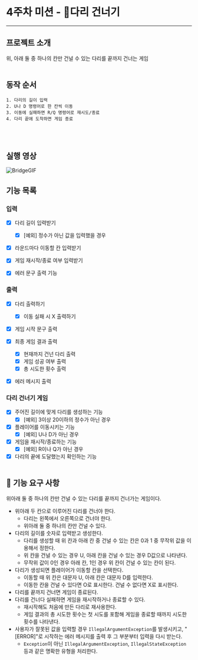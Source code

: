 # 4주차 미션 - 🌉다리 건너기
***
## 프로젝트 소개
위, 아래 둘 중 하나의 칸만 건널 수 있는 다리를 끝까지 건너는 게임
<br></br>

## 동작 순서
```
1. 다리의 길이 입력
2. U나 D 명령어로 한 칸씩 이동
3. 이동에 실패하면 R/Q 명령어로 재시도/종료
4. 다리 끝에 도착하면 게임 종료
```
<br></br>

## 실행 영상
![BridgeGIF](https://user-images.githubusercontent.com/110909423/203241539-32e8f05d-b8f0-4f27-8048-c331e41b5af1.gif)


## 기능 목록
### 입력
- [x] 다리 길이 입력받기
  - [x] [예외] 정수가 아닌 값을 입력했을 경우

- [x] 라운드마다 이동할 칸 입력받기

- [x] 게임 재시작/종료 여부 입력받기

- [x] 에러 문구 출력 기능


### 출력
- [x] 다리 출력하기
  - [x] 이동 실패 시 X 출력하기
- [x] 게임 시작 문구 출력
- [x] 최종 게임 결과 출력
  - [x] 현재까지 건넌 다리 출력
  - [x] 게임 성공 여부 출력
  - [x] 총 시도한 횟수 출력
- [x] 에러 메시지 출력


### 다리 건너기 게임
- [x] 주어진 길이에 맞게 다리를 생성하는 기능
  - [x] [예외] 3이상 20이하의 정수가 아닌 경우

- [x] 플레이어를 이동시키는 기능
  - [x] [예외] U나 D가 아닌 경우

- [x] 게임을 재시작/종료하는 기능
  - [x] [예외] R이나 Q가 아닌 경우

- [x] 다리의 끝에 도달했는지 확인하는 기능
<br></br>

## 🚀 기능 요구 사항
  위아래 둘 중 하나의 칸만 건널 수 있는 다리를 끝까지 건너가는 게임이다.
- 위아래 두 칸으로 이루어진 다리를 건너야 한다.
  - 다리는 왼쪽에서 오른쪽으로 건너야 한다.
  - 위아래 둘 중 하나의 칸만 건널 수 있다.
- 다리의 길이를 숫자로 입력받고 생성한다.
  - 다리를 생성할 때 위 칸과 아래 칸 중 건널 수 있는 칸은 0과 1 중 무작위 값을 이용해서 정한다.
  - 위 칸을 건널 수 있는 경우 U, 아래 칸을 건널 수 있는 경우 D값으로 나타낸다.
  - 무작위 값이 0인 경우 아래 칸, 1인 경우 위 칸이 건널 수 있는 칸이 된다.
- 다리가 생성되면 플레이어가 이동할 칸을 선택한다.
  - 이동할 때 위 칸은 대문자 U, 아래 칸은 대문자 D를 입력한다.
  - 이동한 칸을 건널 수 있다면 O로 표시한다. 건널 수 없다면 X로 표시한다.
- 다리를 끝까지 건너면 게임이 종료된다.
- 다리를 건너다 실패하면 게임을 재시작하거나 종료할 수 있다.
  - 재시작해도 처음에 만든 다리로 재사용한다.
  - 게임 결과의 총 시도한 횟수는 첫 시도를 포함해 게임을 종료할 때까지 시도한 횟수를 나타낸다.
- 사용자가 잘못된 값을 입력할 경우 `IllegalArgumentException`를 발생시키고, "[ERROR]"로 시작하는 에러 메시지를 출력 후 그 부분부터 입력을 다시 받는다.
  - `Exception`이 아닌 `IllegalArgumentException`, `IllegalStateException` 등과 같은 명확한 유형을 처리한다.

